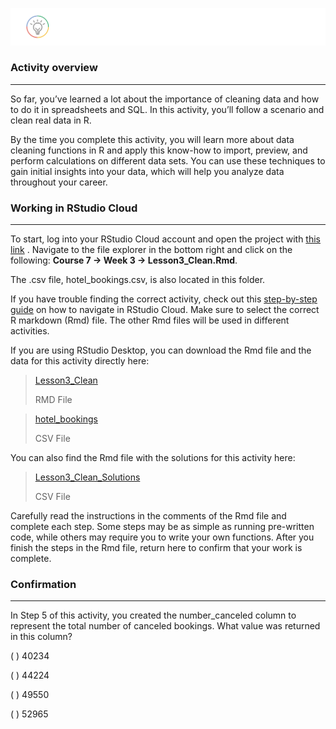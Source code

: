 ![alt text](https://github.com/paulohl/Data_Analysis_R_Programming/blob/main/img/lightbulb-HandsOn.png)    



### Activity overview
________________________
So far, you’ve learned a lot about the importance of cleaning data and how to do it in spreadsheets and SQL. In this activity, you’ll follow a scenario and clean real data in R.

By the time you complete this activity, you will learn more about data cleaning functions in R and apply this know-how to import, preview, and perform calculations on different data 
sets. You can use these techniques to gain initial insights into your data, which will help you analyze data throughout your career. 

### Working in RStudio Cloud
_____________________
To start, log into your RStudio Cloud account and open the project with 
[this link](https://rstudio.cloud/project/2138069)
. Navigate to the file explorer in the bottom right and click on the following: **Course 7 -> Week 3 -> Lesson3_Clean.Rmd**.

The .csv file, hotel_bookings.csv, is also located in this folder.

If you have trouble finding the correct activity, check out this 
[step-by-step guide](https://cursive.io/shared/28dc296d9-5515-41a9-9bf6-84369bd247e3)
 on how to navigate in RStudio Cloud. Make sure to select the correct R markdown (Rmd) file. The other Rmd files will be used in different activities.

If you are using RStudio Desktop, you can download the Rmd file and the data for this activity directly here:

> [Lesson3_Clean](https://d3c33hcgiwev3.cloudfront.net/cc4C4lPXSj-OAuJT10o_nA_65a4b2b0f4964a6fa1bbd680e2489ef1_Lesson3_Clean.Rmd?Expires=1687046400&Signature=QKHBEGdz-2Gvf4cfxp46OjOap8bsEI0shEeWa4UP7nzBU-rEwCYNvJa0w6OKGI5cv2hn-9JSbzve9mPZ-rg-~O3PGE-F5WK1H015VEQQl8LRIfsSqHMAg7AvC55g9TBBLdPz35QcdaA5RvmAJ1GIgT95at05MITh5RyKnnFe9Ls_&Key-Pair-Id=APKAJLTNE6QMUY6HBC5A)
> 
> RMD File

> [hotel_bookings](https://d3c33hcgiwev3.cloudfront.net/GL0bk8O2Sja9G5PDtko2uQ_31e445d7ca64417eb45aeaa08ec90bf1_hotel_bookings.csv?Expires=1687046400&Signature=AUHmcjOFyJEaRKUWJ-Pt3dcUh7Ct12hlFsYb-juF20WPELfy4LQRD1ZQwcxWVwdVEP1ZFLMFRfPv41R~L6tyBM1q8WYIENEuv1I2bI0qLsGLalOy0Es0Q6WoWo9L6yMsgyv3GH5twCsq6Dl7cm-gh-anf64k6C9BUrS6eKIjjRI_&Key-Pair-Id=APKAJLTNE6QMUY6HBC5A)
>
> CSV File

You can also find the Rmd file with the solutions for this activity here:

> [Lesson3_Clean_Solutions](https://d3c33hcgiwev3.cloudfront.net/GL0bk8O2Sja9G5PDtko2uQ_31e445d7ca64417eb45aeaa08ec90bf1_hotel_bookings.csv?Expires=1687046400&Signature=AUHmcjOFyJEaRKUWJ-Pt3dcUh7Ct12hlFsYb-juF20WPELfy4LQRD1ZQwcxWVwdVEP1ZFLMFRfPv41R~L6tyBM1q8WYIENEuv1I2bI0qLsGLalOy0Es0Q6WoWo9L6yMsgyv3GH5twCsq6Dl7cm-gh-anf64k6C9BUrS6eKIjjRI_&Key-Pair-Id=APKAJLTNE6QMUY6HBC5A)
>
> CSV File

Carefully read the instructions in the comments of the Rmd file and complete each step. Some steps may be as simple as running pre-written code, while others may require you to write 
your own functions. After you finish the steps in the Rmd file, return here to confirm that your work is complete.

### Confirmation
______________________
In Step 5 of this activity, you created the number_canceled column to represent the total number of canceled bookings. What value was returned in this column?

( ) 40234

( ) 44224

( ) 49550

( ) 52965    



